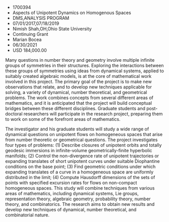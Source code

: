 
* 1700394
* Aspects of Unipotent Dynamics on Homogenous Spaces
* DMS,ANALYSIS PROGRAM
* 07/01/2017,07/18/2019
* Nimish Shah,OH,Ohio State University
* Continuing Grant
* Marian Bocea
* 06/30/2021
* USD 184,000.00

Many questions in number theory and geometry involve multiple infinite groups of
symmetries in their structures. Exploring the interactions between these groups
of symmetries using ideas from dynamical systems, applied to suitably created
algebraic models, is at the core of mathematical work involved in this project.
The primary goal of the project is to make new observations that relate, and to
develop new techniques applicable for solving, a variety of dynamical, number
theoretical, and geometrical problems. The work combines concepts from several
different areas of mathematics, and it is anticipated that the project will
build conceptual bridges between these different disciplines. Graduate students
and post-doctoral researchers will participate in the research project,
preparing them to work on some of the forefront areas of mathematics.

The investigator and his graduate students will study a wide range of dynamical
questions on unipotent flows on homogeneous spaces that arise from number
theoretic or geometrical questions. The project investigates four types of
problems: (1) Describe closures of unipotent orbits and totally geodesic
immersions in infinite-volume geometrically-finite hyperbolic manifolds; (2)
Control the non-divergence rate of unipotent trajectories or expanding
translates of short unipotent curves under suitable Diophantine conditions on
the base point; (3) Find geometric conditions under which expanding translates
of a curve in a homogeneous space are uniformly distributed in the limit; (4)
Compute Hausdorff dimensions of the sets of points with specified excursion
rates for flows on non-compact homogeneous spaces. This study will combine
techniques from various areas of mathematics, including dynamical systems, Lie
groups, representation theory, algebraic geometry, probability theory, number
theory, and combinatorics. The research aims to obtain new results and develop
new techniques of dynamical, number theoretical, and combinatorial nature.
